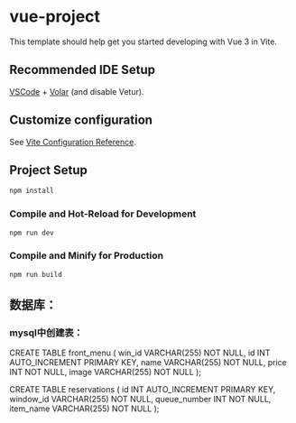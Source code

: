 # vue-project

This template should help get you started developing with Vue 3 in Vite.

## Recommended IDE Setup

[VSCode](https://code.visualstudio.com/) + [Volar](https://marketplace.visualstudio.com/items?itemName=Vue.volar) (and disable Vetur).

## Customize configuration

See [Vite Configuration Reference](https://vitejs.dev/config/).

## Project Setup

```sh
npm install
```

### Compile and Hot-Reload for Development

```sh
npm run dev
```

### Compile and Minify for Production

```sh
npm run build
```
## 数据库：

### mysql中创建表：

CREATE TABLE front_menu (
    win_id VARCHAR(255) NOT NULL,
    id INT AUTO_INCREMENT PRIMARY KEY,
    name VARCHAR(255) NOT NULL,
    price INT NOT NULL,
    image VARCHAR(255) NOT NULL
);

CREATE TABLE reservations (
    id INT AUTO_INCREMENT PRIMARY KEY,
    window_id VARCHAR(255) NOT NULL,
    queue_number INT NOT NULL,
    item_name VARCHAR(255) NOT NULL
);